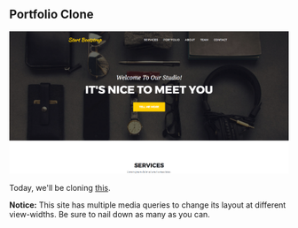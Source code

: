 ## Portfolio Clone

![alt text](./src/img/landing.png)

Today, we'll be cloning [this](https://blackrockdigital.github.io/startbootstrap-agency/).

**Notice:** This site has multiple media queries to change its layout at different view-widths. Be sure to nail down as many as you can.


